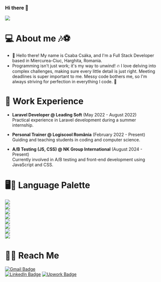### Hi there 👋
![](https://komarev.com/ghpvc/?username=Csakacsaba&color=green)

# 💻 About me 🎶⚽
  - 👋 Hello there! My name is Csaba Csáka, and I'm a Full Stack Developer based in Miercurea-Ciuc, Harghita, Romania.
  - Programming isn't just work; it's my way to unwind! 🔥 I love delving into complex challenges, making sure every little detail is just right. Meeting deadlines is super important to me. Messy code bothers me, so I'm always striving for perfection in everything I code. 💯

# 💼 Work Experience
  - **Laravel Developer @ Leading Soft** (May 2022 - August 2022)  
    Practical experience in Laravel development during a summer internship.
  
  - **Personal Trainer @ Logiscool România** (February 2022 - Present)  
    Guiding and teaching students in coding and computer science.
  
  - **A/B Testing (JS, CSS) @ NK Group International** (August 2024 - Present)  
    Currently involved in A/B testing and front-end development using JavaScript and CSS.

# 🖥️🎨 Language Palette
  ![](https://img.shields.io/badge/PHP-grey?logo=php)  
  ![](https://img.shields.io/badge/Laravel-grey?logo=laravel)  
  ![](https://img.shields.io/badge/Javascript-grey?logo=javascript)  
  ![](https://img.shields.io/badge/HTML5-grey?logo=HTML5)  
  ![](https://img.shields.io/badge/CSS3-grey?logo=CSS3)  
  ![](https://img.shields.io/badge/MySql-grey?logo=mysql)  
  ![](https://img.shields.io/badge/PhpStorm-grey)  
  ![](https://img.shields.io/badge/VSCode-grey?logo=visualstudiocode)

# 🤜🤛 Reach Me
  [![Gmail Badge](https://img.shields.io/badge/-Gmail-c14438?style=flat-square&logo=Gmail&logoColor=white)](mailto:csakacsaba2@gmail.com)  
  [![LinkedIn Badge](https://img.shields.io/badge/-LinkedIn-blue?style=flat-square&logo=LinkedIn&logoColor=white)](https://www.linkedin.com/in/csaba-cs%C3%A1ka-40027029b/)
  [![Upwork Badge](https://img.shields.io/badge/Upwork-darkgreen?style=flat-square&logo=Upwork&logoColor=white)](https://www.upwork.com/freelancers/~01b159574ba04a093a)

